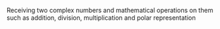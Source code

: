 Receiving two complex numbers and mathematical operations on them such as addition, division, multiplication and polar representation

